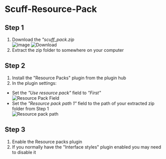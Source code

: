 # Scuff-Resource-Pack

## Step 1
1. Download the *"scuff_pack.zip* <br>
![image](https://user-images.githubusercontent.com/25776095/151884284-35e8a219-ccfe-4f50-b487-affe3a3a4841.png)
![Download](https://user-images.githubusercontent.com/25776095/151884154-94942512-3c58-4d3f-af4f-6d44fb67b259.png)
2. Extract the zip folder to somewhere on your computer

## Step 2
1. Install the "Resource Packs" plugin from the plugin hub
2. In the plugin settings:
- Set the *"Use resource pack"* field to *"First"* <br>
![Resource Pack Field](https://user-images.githubusercontent.com/25776095/151881752-724ca392-a105-4203-97e0-0b17b459bac2.png) 
- Set the *"Resource pack path 1"* field to the path of your extracted zip folder from Step 1 <br>
![Resource pack path](https://user-images.githubusercontent.com/25776095/151881828-2cfb4931-08fa-40b4-8b6d-b428086023c6.png)

## Step 3
1. Enable the Resource packs plugin
2. If you normally have the "Interface styles" plugin enabled you may need to disable it
